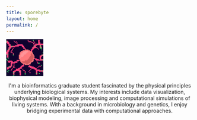 ```yaml
---
title: sporebyte
layout: home
permalink: /
---
```


<img style="float: center; " src="profile.png" width="100" height="100">


<p style="text-align: center;">I'm a bioinformatics graduate student fascinated by the physical principles underlying biological systems. My interests include data visualization, biophysical modeling, image processing and computational simulations of living systems. With a background in microbiology and genetics, I enjoy bridging experimental data with computational approaches.</p>


